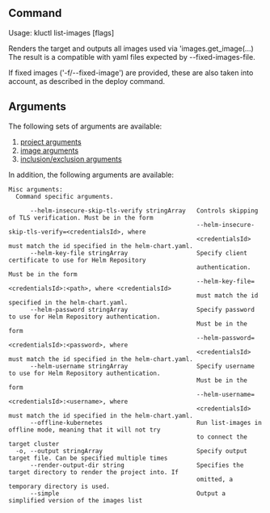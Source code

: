 <!-- This comment is uncommented when auto-synced to www-kluctl.io

---
title: "list-images"
linkTitle: "list-images"
weight: 10
description: >
    list-images command
---
-->

## Command
<!-- BEGIN SECTION "list-images" "Usage" false -->
Usage: kluctl list-images [flags]

Renders the target and outputs all images used via 'images.get_image(...)
The result is a compatible with yaml files expected by --fixed-images-file.

If fixed images ('-f/--fixed-image') are provided, these are also taken into account,
as described in the deploy command.

<!-- END SECTION -->

## Arguments
The following sets of arguments are available:
1. [project arguments](./common-arguments.md#project-arguments)
1. [image arguments](./common-arguments.md#image-arguments)
1. [inclusion/exclusion arguments](./common-arguments.md#inclusionexclusion-arguments)

In addition, the following arguments are available:
<!-- BEGIN SECTION "list-images" "Misc arguments" true -->
```
Misc arguments:
  Command specific arguments.

      --helm-insecure-skip-tls-verify stringArray   Controls skipping of TLS verification. Must be in the form
                                                    --helm-insecure-skip-tls-verify=<credentialsId>, where
                                                    <credentialsId> must match the id specified in the helm-chart.yaml.
      --helm-key-file stringArray                   Specify client certificate to use for Helm Repository
                                                    authentication. Must be in the form
                                                    --helm-key-file=<credentialsId>:<path>, where <credentialsId>
                                                    must match the id specified in the helm-chart.yaml.
      --helm-password stringArray                   Specify password to use for Helm Repository authentication.
                                                    Must be in the form
                                                    --helm-password=<credentialsId>:<password>, where
                                                    <credentialsId> must match the id specified in the helm-chart.yaml.
      --helm-username stringArray                   Specify username to use for Helm Repository authentication.
                                                    Must be in the form
                                                    --helm-username=<credentialsId>:<username>, where
                                                    <credentialsId> must match the id specified in the helm-chart.yaml.
      --offline-kubernetes                          Run list-images in offline mode, meaning that it will not try
                                                    to connect the target cluster
  -o, --output stringArray                          Specify output target file. Can be specified multiple times
      --render-output-dir string                    Specifies the target directory to render the project into. If
                                                    omitted, a temporary directory is used.
      --simple                                      Output a simplified version of the images list

```
<!-- END SECTION -->
